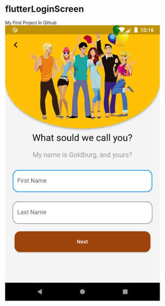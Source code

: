 # flutterLoginScreen
My First Project İn Github
![This is image](https://raw.githubusercontent.com/gorkemarslanbogan/flutterLoginScreen/main/Screenshot_1651529790.png)
